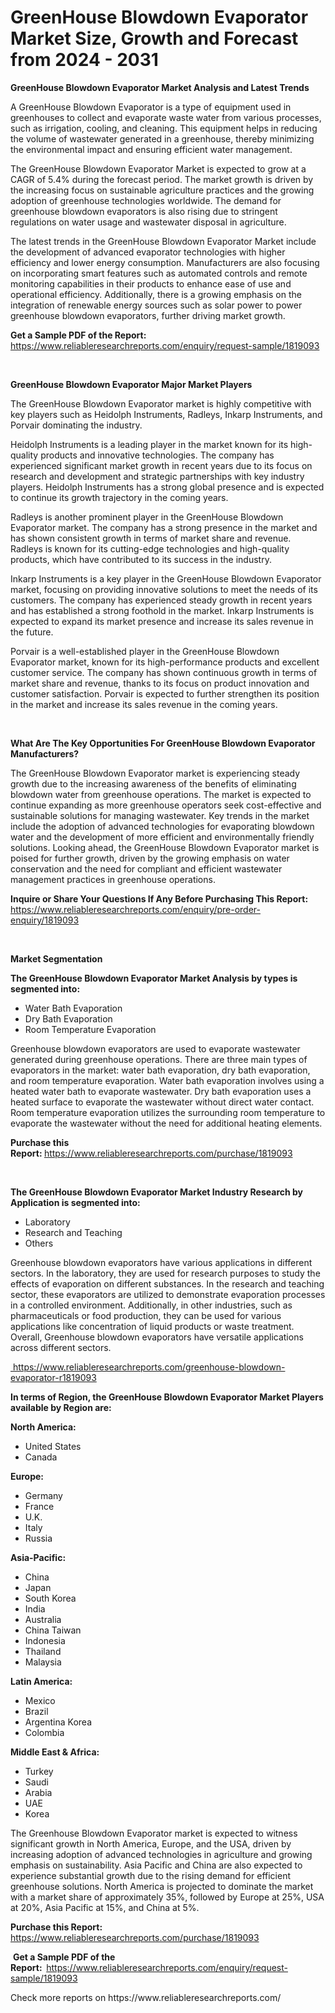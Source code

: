 <p><h1>GreenHouse Blowdown Evaporator Market Size, Growth and Forecast from 2024 - 2031</h1></p><p><strong>GreenHouse Blowdown Evaporator Market Analysis and Latest Trends</strong></p>
<p><p>A GreenHouse Blowdown Evaporator is a type of equipment used in greenhouses to collect and evaporate waste water from various processes, such as irrigation, cooling, and cleaning. This equipment helps in reducing the volume of wastewater generated in a greenhouse, thereby minimizing the environmental impact and ensuring efficient water management.</p><p>The GreenHouse Blowdown Evaporator Market is expected to grow at a CAGR of 5.4% during the forecast period. The market growth is driven by the increasing focus on sustainable agriculture practices and the growing adoption of greenhouse technologies worldwide. The demand for greenhouse blowdown evaporators is also rising due to stringent regulations on water usage and wastewater disposal in agriculture.</p><p>The latest trends in the GreenHouse Blowdown Evaporator Market include the development of advanced evaporator technologies with higher efficiency and lower energy consumption. Manufacturers are also focusing on incorporating smart features such as automated controls and remote monitoring capabilities in their products to enhance ease of use and operational efficiency. Additionally, there is a growing emphasis on the integration of renewable energy sources such as solar power to power greenhouse blowdown evaporators, further driving market growth.</p></p>
<p><strong>Get a Sample PDF of the Report:&nbsp;</strong> <a href="https://www.reliableresearchreports.com/enquiry/request-sample/1819093">https://www.reliableresearchreports.com/enquiry/request-sample/1819093</a></p>
<p>&nbsp;</p>
<p><strong>GreenHouse Blowdown Evaporator Major Market Players</strong></p>
<p><p>The GreenHouse Blowdown Evaporator market is highly competitive with key players such as Heidolph Instruments, Radleys, Inkarp Instruments, and Porvair dominating the industry. </p><p>Heidolph Instruments is a leading player in the market known for its high-quality products and innovative technologies. The company has experienced significant market growth in recent years due to its focus on research and development and strategic partnerships with key industry players. Heidolph Instruments has a strong global presence and is expected to continue its growth trajectory in the coming years.</p><p>Radleys is another prominent player in the GreenHouse Blowdown Evaporator market. The company has a strong presence in the market and has shown consistent growth in terms of market share and revenue. Radleys is known for its cutting-edge technologies and high-quality products, which have contributed to its success in the industry.</p><p>Inkarp Instruments is a key player in the GreenHouse Blowdown Evaporator market, focusing on providing innovative solutions to meet the needs of its customers. The company has experienced steady growth in recent years and has established a strong foothold in the market. Inkarp Instruments is expected to expand its market presence and increase its sales revenue in the future.</p><p>Porvair is a well-established player in the GreenHouse Blowdown Evaporator market, known for its high-performance products and excellent customer service. The company has shown continuous growth in terms of market share and revenue, thanks to its focus on product innovation and customer satisfaction. Porvair is expected to further strengthen its position in the market and increase its sales revenue in the coming years.</p></p>
<p>&nbsp;</p>
<p><strong>What Are The Key Opportunities For GreenHouse Blowdown Evaporator Manufacturers?</strong></p>
<p><p>The GreenHouse Blowdown Evaporator market is experiencing steady growth due to the increasing awareness of the benefits of eliminating blowdown water from greenhouse operations. The market is expected to continue expanding as more greenhouse operators seek cost-effective and sustainable solutions for managing wastewater. Key trends in the market include the adoption of advanced technologies for evaporating blowdown water and the development of more efficient and environmentally friendly solutions. Looking ahead, the GreenHouse Blowdown Evaporator market is poised for further growth, driven by the growing emphasis on water conservation and the need for compliant and efficient wastewater management practices in greenhouse operations.</p></p>
<p><strong>Inquire or Share Your Questions If Any Before Purchasing This Report:</strong> <a href="https://www.reliableresearchreports.com/enquiry/pre-order-enquiry/1819093">https://www.reliableresearchreports.com/enquiry/pre-order-enquiry/1819093</a></p>
<p>&nbsp;</p>
<p><strong>Market Segmentation</strong></p>
<p><strong>The GreenHouse Blowdown Evaporator Market Analysis by types is segmented into:</strong></p>
<p><ul><li>Water Bath Evaporation</li><li>Dry Bath Evaporation</li><li>Room Temperature Evaporation</li></ul></p>
<p><p>Greenhouse blowdown evaporators are used to evaporate wastewater generated during greenhouse operations. There are three main types of evaporators in the market: water bath evaporation, dry bath evaporation, and room temperature evaporation. Water bath evaporation involves using a heated water bath to evaporate wastewater. Dry bath evaporation uses a heated surface to evaporate the wastewater without direct water contact. Room temperature evaporation utilizes the surrounding room temperature to evaporate the wastewater without the need for additional heating elements.</p></p>
<p><strong>Purchase this Report:&nbsp;</strong><a href="https://www.reliableresearchreports.com/purchase/1819093">https://www.reliableresearchreports.com/purchase/1819093</a></p>
<p>&nbsp;</p>
<p><strong>The GreenHouse Blowdown Evaporator Market Industry Research by Application is segmented into:</strong></p>
<p><ul><li>Laboratory</li><li>Research and Teaching</li><li>Others</li></ul></p>
<p><p>Greenhouse blowdown evaporators have various applications in different sectors. In the laboratory, they are used for research purposes to study the effects of evaporation on different substances. In the research and teaching sector, these evaporators are utilized to demonstrate evaporation processes in a controlled environment. Additionally, in other industries, such as pharmaceuticals or food production, they can be used for various applications like concentration of liquid products or waste treatment. Overall, Greenhouse blowdown evaporators have versatile applications across different sectors.</p></p>
<p><a href="https://www.reliableresearchreports.com/greenhouse-blowdown-evaporator-r1819093">&nbsp;https://www.reliableresearchreports.com/greenhouse-blowdown-evaporator-r1819093</a></p>
<p><strong>In terms of Region, the GreenHouse Blowdown Evaporator Market Players available by Region are:</strong></p>
<p>
    <p> <strong> North America: </strong>
        <ul>
            <li>United States</li>
            <li>Canada</li>
        </ul>
        </p> 
    <p> <strong> Europe: </strong>
        <ul>
            <li>Germany</li>
            <li>France</li>
            <li>U.K.</li>
            <li>Italy</li>
            <li>Russia</li>
        </ul>
        </p> 
    <p> <strong> Asia-Pacific: </strong>
        <ul>
            <li>China</li>
            <li>Japan</li>
            <li>South Korea</li>
            <li>India</li>
            <li>Australia</li>
            <li>China Taiwan</li>
            <li>Indonesia</li>
            <li>Thailand</li>
            <li>Malaysia</li>
        </ul>
        </p> 
    <p> <strong> Latin America: </strong>
        <ul>
            <li>Mexico</li>
            <li>Brazil</li>
            <li>Argentina Korea</li>
            <li>Colombia</li>
        </ul>
        </p> 
    <p> <strong> Middle East & Africa: </strong>
        <ul>
            <li>Turkey</li>
            <li>Saudi</li>
            <li>Arabia</li>
            <li>UAE</li>
            <li>Korea</li>
        </ul>
    </p>
    </p>
<p><p>The Greenhouse Blowdown Evaporator market is expected to witness significant growth in North America, Europe, and the USA, driven by increasing adoption of advanced technologies in agriculture and growing emphasis on sustainability. Asia Pacific and China are also expected to experience substantial growth due to the rising demand for efficient greenhouse solutions. North America is projected to dominate the market with a market share of approximately 35%, followed by Europe at 25%, USA at 20%, Asia Pacific at 15%, and China at 5%.</p></p>
<p><strong>Purchase this Report: </strong><a href="https://www.reliableresearchreports.com/purchase/1819093">https://www.reliableresearchreports.com/purchase/1819093</a></p>
<p>&nbsp;<strong>Get a Sample PDF of the Report:&nbsp;&nbsp;</strong><a href="https://www.reliableresearchreports.com/enquiry/request-sample/1819093">https://www.reliableresearchreports.com/enquiry/request-sample/1819093</a></p>
<p><strong></strong></p>
<p>Check more reports on https://www.reliableresearchreports.com/</p>